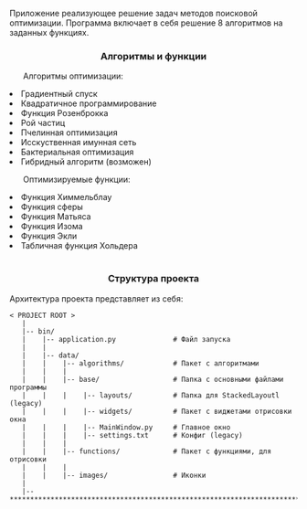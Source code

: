 Приложение реализующее решение задач <a>методов поисковой оптимизации</a>.
Программа включает в себя решение 8 алгоритмов на заданных функциях.

<h3 align="center"> Алгоритмы и функции </h3>
<table>
    <ol><a>Алгоритмы оптимизации:</a></ol>
    <tr>
        <li>Градиентный спуск</li>
        <li>Квадратичное программирование</li>
        <li>Функция Розенброкка</li>
        <li>Рой частиц</li>
        <li>Пчелинная оптимизация</li>
        <li>Исскуственная имунная сеть</li>
        <li>Бактериальная оптимизация</li>
        <li>Гибридный алгоритм (возможен) </li>
    </tr>
    <ol><a>Оптимизируемые функции:</a></ol>
    <tr>
        <li>Функция Химмельблау</li>
        <li>Функция сферы</li>
        <li>Функция Матьяса</li>
        <li>Функция Изома</li>
        <li>Функция Экли</li>
        <li>Табличная функция Хольдера</li>
    </tr>
</table>
<h3 align="center"> Структура проекта </h3>
Архитектура проекта представляет из себя:

    < PROJECT ROOT >
       |
       |-- bin/                            
       |    |-- application.py              # Файл запуска
       |    |
       |    |-- data/                   
       |    |    |-- algorithms/            # Пакет с алгоритмами
       |    |    |
       |    |    |-- base/                  # Папка с основными файлами программы
       |    |    |    |-- layouts/          # Папка для StackedLayoutl (legacy) 
       |    |    |    |-- widgets/          # Пакет с виджетами отрисовки окна
       |    |    |    |-- MainWindow.py     # Главное окно
       |    |    |    |-- settings.txt      # Конфиг (legacy)
       |    |    |
       |    |    |-- functions/             # Пакет с функциями, для отрисовки
       |    |    |
       |    |    |-- images/                # Иконки
       |        
       |-- ************************************************************************
